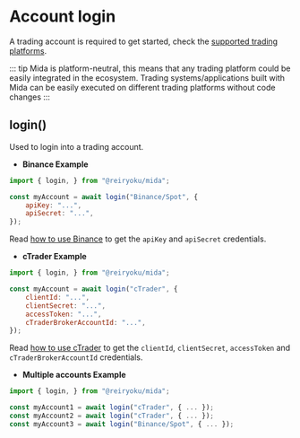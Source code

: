 # Account login
A trading account is required to get started, check the [supported trading platforms](/documentation/#trading-platforms).

::: tip
Mida is platform-neutral, this means that any trading platform could
be easily integrated in the ecosystem. Trading systems/applications built with Mida can be
easily executed on different trading platforms without code changes
:::

## login()
Used to login into a trading account.

- **Binance Example**
```javascript
import { login, } from "@reiryoku/mida";

const myAccount = await login("Binance/Spot", {
    apiKey: "...",
    apiSecret: "...",
});
```
Read [how to use Binance](/posts/how-to-use-binance/) to get the `apiKey` and `apiSecret` credentials.

- **cTrader Example**
```javascript
import { login, } from "@reiryoku/mida";

const myAccount = await login("cTrader", {
    clientId: "...",
    clientSecret: "...",
    accessToken: "...",
    cTraderBrokerAccountId: "...",
});
```
Read [how to use cTrader](/posts/how-to-use-ctrader/) to get the `clientId`, `clientSecret`, `accessToken` and `cTraderBrokerAccountId` credentials.

- **Multiple accounts Example**
```javascript
import { login, } from "@reiryoku/mida";

const myAccount1 = await login("cTrader", { ... });
const myAccount2 = await login("cTrader", { ... });
const myAccount3 = await login("Binance/Spot", { ... });
```
